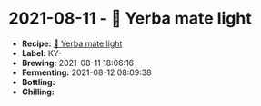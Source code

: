 # 2021-08-11 - 🌱 Yerba mate light

* **Recipe:** [🌱 Yerba mate light](../../recipes/mate-light.md)
* **Label:** KY-
* **Brewing:** 2021-08-11 18:06:16
* **Fermenting:** 2021-08-12 08:09:38
* **Bottling:**
* **Chilling:**
